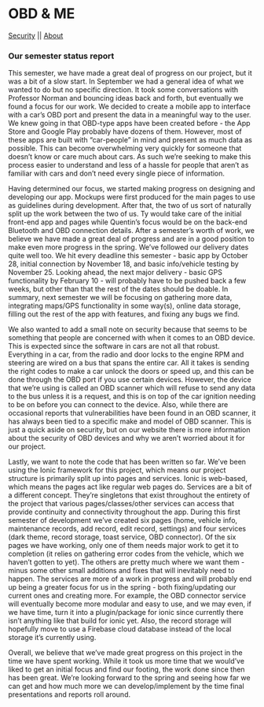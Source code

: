 # OBD & ME
[Security](https://car-maintenance-senior-project.github.io/OBD-ME/security)   ||   [About](https://car-maintenance-senior-project.github.io/OBD-ME/about)

### Our semester status report

This semester, we have made a great deal of progress on our project, but it was a bit of a slow start. In September we had a general idea of what we wanted to do but no specific direction. It took some conversations with Professor Norman and bouncing ideas back and forth, but eventually we found a focus for our work. We decided to create a mobile app to interface with a car’s OBD port and present the data in a meaningful way to the user. We knew going in that OBD-type apps have been created before - the App Store and Google Play probably have dozens of them. However, most of these apps are built with “car-people” in mind and present as much data as possible. This can become overwhelming very quickly for someone that doesn’t know or care much about cars. As such we’re seeking to make this process easier to understand and less of a hassle for people that aren’t as familiar with cars and don’t need every single piece of information.
	
  Having determined our focus, we started making progress on designing and developing our app. Mockups were first produced for the main pages to use as guidelines during development. After that, the two of us sort of naturally split up the work between the two of us. Ty would take care of the initial front-end app and pages while Quentin’s focus would be on the back-end Bluetooth and OBD connection details. After a semester’s worth of work, we believe we have made a great deal of progress and are in a good position to make even more progress in the spring. We’ve followed our delivery dates quite well too. We hit every deadline this semester - basic app by October 28, initial connection by November 18, and basic info/vehicle testing by November 25. Looking ahead, the next major delivery - basic GPS functionality by February 10 - will probably have to be pushed back a few weeks, but other than that the rest of the dates should be doable. In summary, next semester we will be focusing on gathering more data, integrating maps/GPS functionality in some way(s), online data storage, filling out the rest of the app with features, and fixing any bugs we find.
	
  We also wanted to add a small note on security because that seems to be something that people are concerned with when it comes to an OBD device.  This is expected since the software in cars are not all that robust.  Everything in a car, from the radio and door locks to the engine RPM and steering are wired on a bus that spans the entire car.  All it takes is sending the right codes to make a car unlock the doors or speed up, and this can be done through the OBD port if you use certain devices.  However, the device that we’re using is called an OBD scanner which will refuse to send any data to the bus unless it is a request, and this is on top of the car ignition needing to be on before you can connect to the device.  Also, while there are occasional reports that vulnerabilities have been found in an OBD scanner, it has always been tied to a specific make and model of OBD scanner.  This is just a quick aside on security, but on our website there is more information about the security of OBD devices and why we aren’t worried about it for our project.
	
  Lastly, we want to note the code that has been written so far. We’ve been using the Ionic framework for this project, which means our project structure is primarily split up into pages and services. Ionic is web-based, which means the pages act like regular web pages do. Services are a bit of a different concept. They’re singletons that exist throughout the entirety of the project that various pages/classes/other services can access that provide continuity and connectivity throughout the app. During this first semester of development we’ve created six pages (home, vehicle info, maintenance records, add record, edit record, settings) and four services (dark theme, record storage, toast service, OBD connector). Of the six pages we have working, only one of them needs major work to get it to completion (it relies on gathering error codes from the vehicle, which we haven’t gotten to yet). The others are pretty much where we want them - minus some other small additions and fixes that will inevitably need to happen. The services are more of a work in progress and will probably end up being a greater focus for us in the spring - both fixing/updating our current ones and creating more. For example, the OBD connector service will eventually become more modular and easy to use, and we may even, if we have time, turn it into a plugin/package for ionic since currently there isn’t anything like that build for ionic yet.  Also, the record storage will hopefully move to use a Firebase cloud database instead of the local storage it’s currently using. 
	
  Overall, we believe that we’ve made great progress on this project in the time we have spent working. While it took us more time that we would’ve liked to get an initial focus and find our footing, the work done since then has been great. We’re looking forward to the spring and seeing how far we can get and how much more we can develop/implement by the time final presentations and reports roll around.
